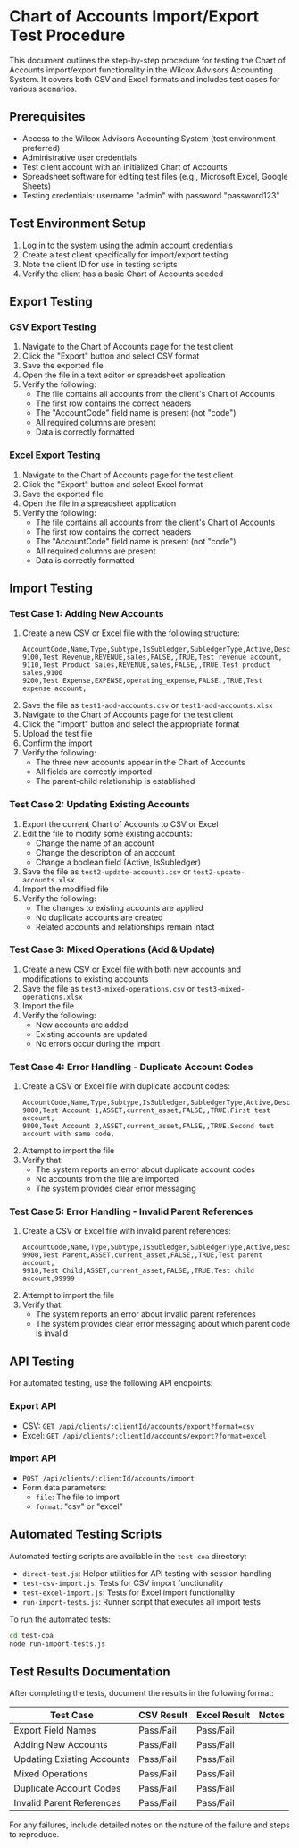 # Chart of Accounts Import/Export Test Procedure

This document outlines the step-by-step procedure for testing the Chart of Accounts import/export functionality in the Wilcox Advisors Accounting System. It covers both CSV and Excel formats and includes test cases for various scenarios.

## Prerequisites

- Access to the Wilcox Advisors Accounting System (test environment preferred)
- Administrative user credentials
- Test client account with an initialized Chart of Accounts
- Spreadsheet software for editing test files (e.g., Microsoft Excel, Google Sheets)
- Testing credentials: username "admin" with password "password123"

## Test Environment Setup

1. Log in to the system using the admin account credentials
2. Create a test client specifically for import/export testing
3. Note the client ID for use in testing scripts
4. Verify the client has a basic Chart of Accounts seeded

## Export Testing

### CSV Export Testing

1. Navigate to the Chart of Accounts page for the test client
2. Click the "Export" button and select CSV format
3. Save the exported file
4. Open the file in a text editor or spreadsheet application
5. Verify the following:
   - The file contains all accounts from the client's Chart of Accounts
   - The first row contains the correct headers
   - The "AccountCode" field name is present (not "code")
   - All required columns are present
   - Data is correctly formatted

### Excel Export Testing

1. Navigate to the Chart of Accounts page for the test client
2. Click the "Export" button and select Excel format
3. Save the exported file
4. Open the file in a spreadsheet application
5. Verify the following:
   - The file contains all accounts from the client's Chart of Accounts
   - The first row contains the correct headers
   - The "AccountCode" field name is present (not "code")
   - All required columns are present
   - Data is correctly formatted

## Import Testing

### Test Case 1: Adding New Accounts

1. Create a new CSV or Excel file with the following structure:
   ```
   AccountCode,Name,Type,Subtype,IsSubledger,SubledgerType,Active,Description,ParentCode
   9100,Test Revenue,REVENUE,sales,FALSE,,TRUE,Test revenue account,
   9110,Test Product Sales,REVENUE,sales,FALSE,,TRUE,Test product sales,9100
   9200,Test Expense,EXPENSE,operating_expense,FALSE,,TRUE,Test expense account,
   ```
2. Save the file as `test1-add-accounts.csv` or `test1-add-accounts.xlsx`
3. Navigate to the Chart of Accounts page for the test client
4. Click the "Import" button and select the appropriate format
5. Upload the test file
6. Confirm the import
7. Verify the following:
   - The three new accounts appear in the Chart of Accounts
   - All fields are correctly imported
   - The parent-child relationship is established

### Test Case 2: Updating Existing Accounts

1. Export the current Chart of Accounts to CSV or Excel
2. Edit the file to modify some existing accounts:
   - Change the name of an account
   - Change the description of an account
   - Change a boolean field (Active, IsSubledger)
3. Save the file as `test2-update-accounts.csv` or `test2-update-accounts.xlsx`
4. Import the modified file
5. Verify the following:
   - The changes to existing accounts are applied
   - No duplicate accounts are created
   - Related accounts and relationships remain intact

### Test Case 3: Mixed Operations (Add & Update)

1. Create a new CSV or Excel file with both new accounts and modifications to existing accounts
2. Save the file as `test3-mixed-operations.csv` or `test3-mixed-operations.xlsx`
3. Import the file
4. Verify the following:
   - New accounts are added
   - Existing accounts are updated
   - No errors occur during the import

### Test Case 4: Error Handling - Duplicate Account Codes

1. Create a CSV or Excel file with duplicate account codes:
   ```
   AccountCode,Name,Type,Subtype,IsSubledger,SubledgerType,Active,Description,ParentCode
   9800,Test Account 1,ASSET,current_asset,FALSE,,TRUE,First test account,
   9800,Test Account 2,ASSET,current_asset,FALSE,,TRUE,Second test account with same code,
   ```
2. Attempt to import the file
3. Verify that:
   - The system reports an error about duplicate account codes
   - No accounts from the file are imported
   - The system provides clear error messaging

### Test Case 5: Error Handling - Invalid Parent References

1. Create a CSV or Excel file with invalid parent references:
   ```
   AccountCode,Name,Type,Subtype,IsSubledger,SubledgerType,Active,Description,ParentCode
   9900,Test Parent,ASSET,current_asset,FALSE,,TRUE,Test parent account,
   9910,Test Child,ASSET,current_asset,FALSE,,TRUE,Test child account,99999
   ```
2. Attempt to import the file
3. Verify that:
   - The system reports an error about invalid parent references
   - The system provides clear error messaging about which parent code is invalid

## API Testing

For automated testing, use the following API endpoints:

### Export API

- CSV: `GET /api/clients/:clientId/accounts/export?format=csv`
- Excel: `GET /api/clients/:clientId/accounts/export?format=excel`

### Import API

- `POST /api/clients/:clientId/accounts/import`
- Form data parameters:
  - `file`: The file to import
  - `format`: "csv" or "excel"

## Automated Testing Scripts

Automated testing scripts are available in the `test-coa` directory:

- `direct-test.js`: Helper utilities for API testing with session handling
- `test-csv-import.js`: Tests for CSV import functionality
- `test-excel-import.js`: Tests for Excel import functionality
- `run-import-tests.js`: Runner script that executes all import tests

To run the automated tests:

```bash
cd test-coa
node run-import-tests.js
```

## Test Results Documentation

After completing the tests, document the results in the following format:

| Test Case | CSV Result | Excel Result | Notes |
|-----------|------------|--------------|-------|
| Export Field Names | Pass/Fail | Pass/Fail | |
| Adding New Accounts | Pass/Fail | Pass/Fail | |
| Updating Existing Accounts | Pass/Fail | Pass/Fail | |
| Mixed Operations | Pass/Fail | Pass/Fail | |
| Duplicate Account Codes | Pass/Fail | Pass/Fail | |
| Invalid Parent References | Pass/Fail | Pass/Fail | |

For any failures, include detailed notes on the nature of the failure and steps to reproduce.
